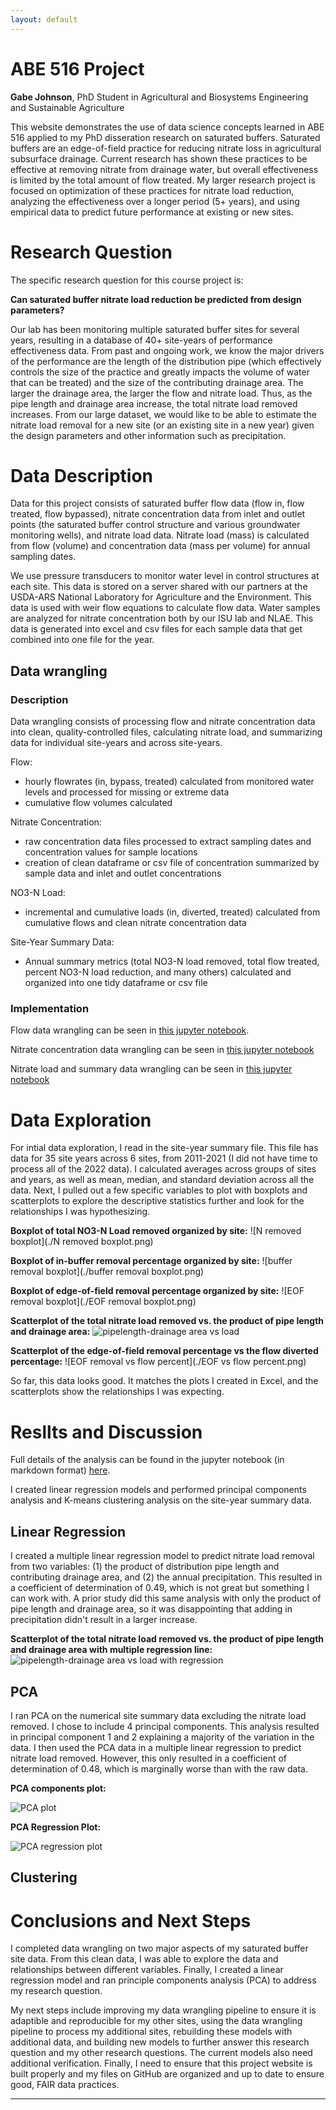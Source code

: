 ```yaml
---
layout: default
---
```


# ABE 516 Project
**Gabe Johnson**, PhD Student in Agricultural and Biosystems Engineering and Sustainable Agriculture

This website demonstrates the use of data science concepts learned in ABE 516 applied to my PhD disseration research on saturated buffers. Saturated buffers are an edge-of-field practice for reducing nitrate loss in agricultural subsurface drainage. Current research has shown these practices to be effective at removing nitrate from drainage water, but overall effectiveness is limited by the total amount of flow treated. My larger research project is focused on optimization of these practices for nitrate load reduction, analyzing the effectiveness over a longer period (5+ years), and using empirical data to predict future performance at existing or new sites.

# Research Question
The specific research question for this course project is:

**Can saturated buffer nitrate load reduction be predicted from design parameters?**

Our lab has been monitoring multiple saturated buffer sites for several years, resulting in a database of 40+ site-years of performance effectiveness data. From past and ongoing work, we know the major drivers of the performance are the length of the distribution pipe (which effectively controls the size of the practice and greatly impacts the volume of water that can be treated) and the size of the contributing drainage area. The larger the drainage area, the larger the flow and nitrate load. Thus, as the pipe length and drainage area increase, the total nitrate load removed increases. From our large dataset, we would like to be able to estimate the nitrate load removal for a new site (or an existing site in a new year) given the design parameters and other information such as precipitation. 

# Data Description
Data for this project consists of saturated buffer flow data (flow in, flow treated, flow bypassed), nitrate concentration data from inlet and outlet points (the saturated buffer control structure and various groundwater monitoring wells), and nitrate load data. Nitrate load (mass) is calculated from flow (volume) and concentration data (mass per volume) for annual sampling dates. 

We use pressure transducers to monitor water level in control structures at each site. This data is stored on a server shared with our partners at the USDA-ARS National Laboratory for Agriculture and the Environment. This data is used with weir flow equations to calculate flow data. Water samples are analyzed for nitrate concentration both by our ISU lab and NLAE. This data is generated into excel and csv files for each sample data that get combined into one file for the year. 

## Data wrangling
### Description
Data wrangling consists of processing flow and nitrate concentration data into clean, quality-controlled files, calculating nitrate load, and summarizing data for individual site-years and across site-years. 

Flow:
* hourly flowrates (in, bypass, treated) calculated from monitored water levels and processed for missing or extreme data
* cumulative flow volumes calculated 

Nitrate Concentration:
* raw concentration data files processed to extract sampling dates and concentration values for sample locations
* creation of clean dataframe or csv file of concentration summarized by sample data and inlet and outlet concentrations

NO3-N Load:
* incremental and cumulative loads (in, diverted, treated) calculated from cumulative flows and clean nitrate concentration data

Site-Year Summary Data:
* Annual summary metrics (total NO3-N load removed, total flow treated, percent NO3-N load reduction, and many others) calculated and organized into one tidy dataframe or csv file

### Implementation
Flow data wrangling can be seen in [this jupyter notebook](./project-wrangling-1.md).

Nitrate concentration data wrangling can be seen in [this jupyter notebook](./project-wrangling-2.md)

Nitrate load and summary data wrangling can be seen in [this jupyter notebook](./project-wrangling-3.md)

# Data Exploration
For intial data exploration, I read in the site-year summary file. This file has data for 35 site years across 6 sites, from 2011-2021 (I did not have time to process all of the 2022 data). I calculated averages across groups of sites and years, as well as mean, median, and standard deviation across all the data. 
Next, I pulled out a few specific variables to plot with boxplots and scatterplots to explore the descriptive statistics further and look for the relationships I was hypothesizing.

**Boxplot of total NO3-N Load removed organized by site:**
![N removed boxplot](./N removed boxplot.png)

**Boxplot of in-buffer removal percentage organized by site:**
![buffer removal boxplot](./buffer removal boxplot.png)

**Boxplot of edge-of-field removal percentage organized by site:**
![EOF removal boxplot](./EOF removal boxplot.png)

**Scatterplot of the total nitrate load removed vs. the product of pipe length and drainage area:**
![pipelength-drainage area vs load](./pipelength_da_loadremoval.png)

**Scatterplot of the edge-of-field removal percentage vs the flow diverted percentage:**
![EOF removal vs flow percent](./EOF vs flow percent.png)

So far, this data looks good. It matches the plots I created in Excel, and the scatterplots show the relationships I was expecting.

# Resllts and Discussion
Full details of the analysis can be found in the jupyter notebook (in markdown format) [here](./project-analysis-1.md).

I created linear regression models and performed principal components analysis and K-means clustering analysis on the site-year summary data.
## Linear Regression
I created a multiple linear regression model to predict nitrate load removal from two variables: (1) the product of distribution pipe length and contributing drainage area, and (2) the annual precipitation. This resulted in a coefficient of determination of 0.49, which is not great but something I can work with. A prior study did this same analysis with only the product of pipe length and drainage area, so it was disappointing that adding in precipitation didn't result in a larger increase. 

**Scatterplot of the total nitrate load removed vs. the product of pipe length and drainage area with multiple regression line:**
![pipelength-drainage area vs load with regression](./pipelength_da_loadremoval_regression.png)

## PCA
I ran PCA on the numerical site summary data excluding the nitrate load removed. I chose to include 4 principal components. This analysis resulted in principal component 1 and 2 explaining a majority of the variation in the data. I then used the PCA data in a multiple linear regression to predict nitrate load removed. However, this only resulted in a coefficient of determination of 0.48, which is marginally worse than with the raw data.

**PCA components plot:**

![PCA plot](./PCA_plot.png)

**PCA Regression Plot:**

![PCA regression plot](./PCA_regression_plot.png)

## Clustering



# Conclusions and Next Steps
I completed data wrangling on two major aspects of my saturated buffer site data. From this clean data, I was able to explore the data and relationships between different variables. Finally, I created a linear regression model and ran principle components analysis (PCA) to address my research question. 

My next steps include improving my data wrangling pipeline to ensure it is adaptible and reproducible for my other sites, using the data wrangling pipeline to process my additional sites, rebuilding these models with additional data, and building new models to further answer this research question and my other research questions. The current models also need additional verification. Finally, I need to ensure that this project website is built properly and my files on GitHub are organized and up to date to ensure good, FAIR data practices. 

_______________________________________________________
